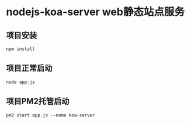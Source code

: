 # nodejs-koa-server web静态站点服务

## 项目安装
```
npm install
```

## 项目正常启动
```
node app.js
```

## 项目PM2托管启动
```
pm2 start app.js --name koa-server
```


